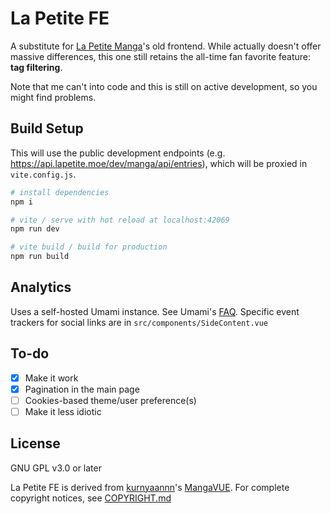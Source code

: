 # La Petite FE

A substitute for [La Petite Manga](https://manga.lapetite.moe)'s old frontend. While actually doesn't offer massive differences, this one still retains the all-time fan favorite feature: **tag filtering**.

Note that me can't into code and this is still on active development, so you might find problems.

## Build Setup

This will use the public development endpoints (e.g. https://api.lapetite.moe/dev/manga/api/entries), which will be proxied in `vite.config.js`.

``` bash
# install dependencies
npm i

# vite / serve with hot reload at localhost:42069
npm run dev

# vite build / build for production
npm run build
```

## Analytics
Uses a self-hosted Umami instance. See Umami's [FAQ](https://umami.is/docs/faq). Specific event trackers for social links are in `src/components/SideContent.vue`

## To-do

- [x] Make it work
- [x] Pagination in the main page
- [ ] Cookies-based theme/user preference(s)
- [ ] Make it less idiotic

## License
GNU GPL v3.0 or later

La Petite FE is derived from [kurnyaannn](https://github.com/kurnyaannn)'s [MangaVUE](https://github.com/kurnyaannn/mangavue). For complete copyright notices, see [COPYRIGHT.md](COPYRIGHT.md)
